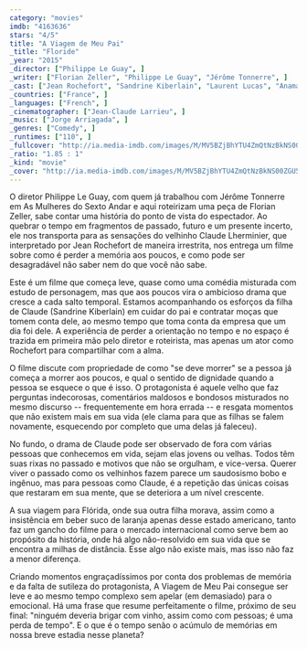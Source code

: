 ```yaml
---
category: "movies"
imdb: "4163636"
stars: "4/5"
title: "A Viagem de Meu Pai"
_title: "Floride"
_year: "2015"
_director: ["Philippe Le Guay", ]
_writer: ["Florian Zeller", "Philippe Le Guay", "Jérôme Tonnerre", ]
_cast: ["Jean Rochefort", "Sandrine Kiberlain", "Laurent Lucas", "Anamaria Marinca", "Clément Métayer", "Coline Beal", "Édith Le Merdy", "Christèle Tual", "Carine Piazzi", ]
_countries: ["France", ]
_languages: ["French", ]
_cinematographer: ["Jean-Claude Larrieu", ]
_music: ["Jorge Arriagada", ]
_genres: ["Comedy", ]
_runtimes: ["110", ]
_fullcover: "http://ia.media-imdb.com/images/M/MV5BZjBhYTU4ZmQtNzBkNS00ZGU5LWIzMzUtYzNhYTMzNTU5NGE2XkEyXkFqcGdeQXVyMzk0ODA2ODM@.jpg"
_ratio: "1.85 : 1"
_kind: "movie"
_cover: "http://ia.media-imdb.com/images/M/MV5BZjBhYTU4ZmQtNzBkNS00ZGU5LWIzMzUtYzNhYTMzNTU5NGE2XkEyXkFqcGdeQXVyMzk0ODA2ODM@._V1._SX100_SY136_.jpg"
---
```

O diretor Philippe Le Guay, com quem já trabalhou com Jérôme Tonnerre em As Mulheres do Sexto Andar e aqui roteirizam uma peça de Florian Zeller, sabe contar uma história do ponto de vista do espectador. Ao quebrar o tempo em fragmentos de passado, futuro e um presente incerto, ele nos transporta para as sensações do velhinho Claude Lherminier, que interpretado por Jean Rochefort de maneira irrestrita, nos entrega um filme sobre como é perder a memória aos poucos, e como pode ser desagradável não saber nem do que você não sabe.

Este é um filme que começa leve, quase como uma comédia misturada com estudo de personagem, mas que aos poucos vira o ambicioso drama que cresce a cada salto temporal. Estamos acompanhando os esforços da filha de Claude (Sandrine Kiberlain) em cuidar do pai e contratar moças que tomem conta dele, ao mesmo tempo que toma conta da empresa que um dia foi dele. A experiência de perder a orientação no tempo e no espaço é trazida em primeira mão pelo diretor e roteirista, mas apenas um ator como Rochefort para compartilhar com a alma.

O filme discute com propriedade de como "se deve morrer" se a pessoa já começa a morrer aos poucos, e qual o sentido de dignidade quando a pessoa se esquece o que é isso. O protagonista é aquele velho que faz perguntas indecorosas, comentários maldosos e bondosos misturados no mesmo discurso -- frequentemente em hora errada -- e resgata momentos que não existem mais em sua vida (ele clama para que as filhas se falem novamente, esquecendo por completo que uma delas já faleceu).

No fundo, o drama de Claude pode ser observado de fora com várias pessoas que conhecemos em vida, sejam elas jovens ou velhas. Todos têm suas rixas no passado e motivos que não se orgulham, e vice-versa. Querer viver o passado como os velhinhos fazem parece um saudosismo bobo e ingênuo, mas para pessoas como Claude, é a repetição das únicas coisas que restaram em sua mente, que se deteriora a um nível crescente.

A sua viagem para Flórida, onde sua outra filha morava, assim como a insistência em beber suco de laranja apenas desse estado americano, tanto faz um gancho do filme para o mercado internacional como serve bem ao propósito da história, onde há algo não-resolvido em sua vida que se encontra a milhas de distância. Esse algo não existe mais, mas isso não faz a menor diferença.

Criando momentos engraçadíssimos por conta dos problemas de memória e da falta de sutileza do protagonista, A Viagem de Meu Pai consegue ser leve e ao mesmo tempo complexo sem apelar (em demasiado) para o emocional. Há uma frase que resume perfeitamente o filme, próximo de seu final: "ninguém deveria brigar com vinho, assim como com pessoas; é uma perda de tempo". E o que é o tempo senão o acúmulo de memórias em nossa breve estadia nesse planeta?
